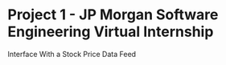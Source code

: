 # Project 1 - JP Morgan Software Engineering Virtual Internship

Interface With a Stock Price Data Feed

